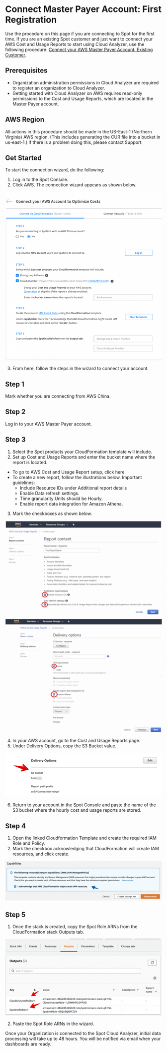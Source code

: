 # Connect Master Payer Account: First Registration

Use the procedure on this page if you are connecting to Spot for the first time. If you are an existing Spot customer and just want to connect your AWS Cost and Usage Reports to start using Cloud Analyzer, use the following procedure: [Connect your AWS Master Payer Account: Existing Customer](cloud-analyzer/getting-started/connect-your-aws-master-payer-account-existing-customer).

## Prerequisites

- Organization administration permissions in Cloud Analyzer are required to register an organization to Cloud Analyzer.
- Getting started with Cloud Analyzer on AWS requires read-only permissions to the Cost and Usage Reports, which are located in the Master Payer account.

## AWS Region

All actions in this procedure should be made in the US-East-1 (Northern Virginia) AWS region. (This includes generating the CUR file into a bucket in us-east-1.) If there is a problem doing this, please contact Support.

## Get Started

To start the connection wizard, do the following:

1. Log in to the Spot Console.
2. Click AWS. The connection wizard appears as shown below.

<img src="/cloud-analyzer/_media/gettingstarted-firstregistration-01.png" />

3. From here, follow the steps in the wizard to connect your account.

## Step 1

Mark whether you are connecting from AWS China.

## Step 2

Log in to your AWS Master Payer account.

<!-- This is commented out.
---

**Important**:

- If your account is not managed by an MSP, complete Step 3 and continue with the setup.
- If your Account is managed by an MSP, your MSP must set up the Cost and Usage reports as described [here](https://console.aws.amazon.com/billing/home?#/reports). Skip Step 3 and continue with Step 4.

---
-->

## Step 3

1. Select the Spot products your CloudFormation template will include.
2. Set up Cost and Usage Reports and enter the bucket name where the report is located.

- To go to AWS Cost and Usage Report setup, click here.
- To create a new report, follow the illustrations below. Important guidelines:
  - Include Resource IDs under Additional report details
  - Enable Data refresh settings.
  - Time granularity Units should be Hourly.
  - Enable report data integration for Amazon Athena.

3. Mark the checkboxes as shown below.

<img src="/cloud-analyzer/_media/gettingstarted-firstregistration-02.png" />

<img src="/cloud-analyzer/_media/gettingstarted-firstregistration-03.png" />

4. In your AWS account, go to the Cost and Usage Reports page.
5. Under Delivery Options, copy the S3 Bucket value.

<img src="/cloud-analyzer/_media/gettingstarted-firstregistration-04.png" />

6. Return to your account in the Spot Console and paste the name of the S3 bucket where the hourly cost and usage reports are stored.

## Step 4

1. Open the linked Cloudformation Template and create the required IAM Role and Policy.
2. Mark the checkbox acknowledging that CloudFormation will create IAM resources, and click create.

<img src="/cloud-analyzer/_media/gettingstarted-firstregistration-05.png" />

## Step 5

1. Once the stack is created, copy the Spot Role ARNs from the CloudFormation stack Outputs tab.

<img src="/cloud-analyzer/_media/gettingstarted-firstregistration-06.png" />

2. Paste the Spot Role ARNs in the wizard.

Once your Organization is connected to the Spot Cloud Analyzer, initial data processing will take up to 48 hours. You will be notified via email when your dashboards are ready.
